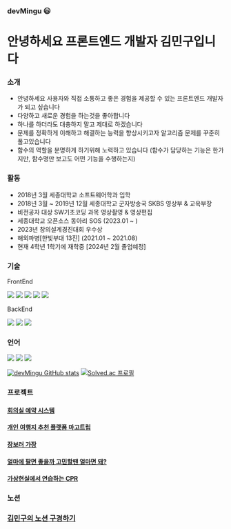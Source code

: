 ### devMingu 😃

# 안녕하세요 프론트엔드 개발자 김민구입니다

### 소개

- 안녕하세요 사용자와 직접 소통하고 좋은 경험을 제공할 수 있는 프론트엔드 개발자가 되고 싶습니다
- 다양하고 새로운 경험을 하는것을 좋아합니다
- 하나를 하더라도 대충하지 말고 제대로 하겠습니다
- 문제를 정확하게 이해하고 해결하는 능력을 향상시키고자 알고리즘 문제를 꾸준히 풀고있습니다
- 함수의 역할을 분명하게 하기위해 노력하고 있습니다 (함수가 담당하는 기능은 한가지만, 함수명만 보고도 어떤 기능을 수행하는지) 

### 활동

- 2018년 3월 세종대학교 소프트웨어학과 입학
- 2018년 3월 ~ 2019년 12월 세종대학교 군자방송국 SKBS 영상부 & 교육부장
- 비전공자 대상 SW기초코딩 과목 영상촬영 & 영상편집
- 세종대학교 오픈소스 동아리 SOS (2023.01 ~ )
- 2023년 창의설계경진대회 우수상
- 해외파병[한빛부대 13진] (2021.01 ~ 2021.08)
- 현재 4학년 1학기에 재학중 [2024년 2월 졸업예정]

### 기술

FrontEnd

<img src="https://img.shields.io/badge/HTML5-E34F26?style=for-the-badge&logo=HTML5&logoColor=white"> <img src="https://img.shields.io/badge/React-61DAFB?style=for-the-badge&logo=React&logoColor=white"> <img src="https://img.shields.io/badge/React Router-CA4245?style=for-the-badge&logo=React Router&logoColor=white"> <img src="https://img.shields.io/badge/Redux-764ABC?style=for-the-badge&logo=Redux&logoColor=white"> <img src="https://img.shields.io/badge/styled-components-DB7093?style=for-the-badge&logo=styled-components&logoColor=white">

BackEnd

<img src="https://img.shields.io/badge/Node.js-339933?style=for-the-badge&logo=Node.js&logoColor=white"> <img src="https://img.shields.io/badge/MongoDB-47A248?style=for-the-badge&logo=MongoDB&logoColor=white"> <img src="https://img.shields.io/badge/Express-000000?style=for-the-badge&logo=Express&logoColor=white">

### 언어

<img src="https://img.shields.io/badge/JavaScript-F7DF1E?style=for-the-badge&logo=JavaScript&logoColor=white"> <img src="https://img.shields.io/badge/Python-3776AB?style=for-the-badge&logo=Python&logoColor=white"> <img src="https://img.shields.io/badge/C-A8B9CC?style=for-the-badge&logo=C&logoColor=white">

[![devMingu GitHub stats](https://github-readme-stats.vercel.app/api?username=devMingu)](https://github.com/devMingu/github-readme-stats)
[![Solved.ac
프로필](http://mazassumnida.wtf/api/generate_badge?boj=rooster100)](https://solved.ac/rooster100)

### 프로젝트

#### [회의실 예약 시스템](https://www.notion.so/7aa79d9d5c2d41088f62dbf611599428?pvs=4)
#### [개인 여행지 추천 플랫폼 마고트립](https://puzzling-meadowlark-baf.notion.site/f5df09925243491a891713b44325af9f)
#### [장보러 가장](https://www.notion.so/73575a5b153b49d7b7e3b7f6f854ebf8?pvs=4)
#### [얼마에 팔면 좋을까 고민할땐 얼마면 돼?](https://puzzling-meadowlark-baf.notion.site/955f3e2a656844ebbeb48271ffd635bf)
#### [가상현실에서 연습하는 CPR](https://puzzling-meadowlark-baf.notion.site/CPR-VR-797b5a8f281b4b86a1eabc2e2465c25a)

### 노션 

### [김민구의 노션 구경하기](https://puzzling-meadowlark-baf.notion.site/c9acacd41f8b49f891c20982ac2d977a)
